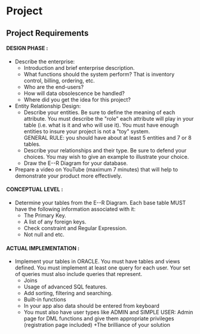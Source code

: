 # Project
## Project Requirements
#### DESIGN PHASE :
- Describe the enterprise:
  + Introduction and brief enterprise description.
  + What functions should the system perform? That is inventory control, billing, ordering, etc.
  + Who are the end-users?
  + How will data obsolescence be handled?
  + Where did you get the idea for this project?
- Entity Relationship Design:
  + Describe your entities. Be sure to define the meaning of each attribute. You must describe the "role" each attribute will play in your table (i.e. what is it and who will use it). You must have enough entities to insure your project is not a "toy" system.<br>
GENERAL RULE: you should have about at least 5 entities and 7 or 8 tables.
  + Describe your relationships and their type. Be sure to defend your choices. You may wish to give an example to illustrate your choice.
  + Draw the E--R Diagram for your database.
- Prepare a video on YouTube (maximum 7 minutes) that will help to demonstrate your product more effectively.

#### CONCEPTUAL LEVEL :
- Determine your tables from the E--R Diagram. Each base table MUST have the following information associated with it:
  + The Primary Key.
  + A list of any foreign keys.
  + Check constraint and Regular Expression.
  + Not null and etc.

#### ACTUAL IMPLEMENTATION :
- Implement your tables in ORACLE. You must have tables and views defined. You must implement at least one query for each user. Your set of queries must also include queries that represent.
  + Joins
  + Usage of advanced SQL features.
  + Add sorting, filtering and searching.
  + Built-in functions
  + In your app also data should be entered from keyboard
  + You must also have user types like ADMIN and SIMPLE USER: Admin page for DML functions and give them appropriate privileges (registration page included)
  +The brilliance of your solution
